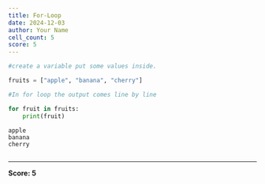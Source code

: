 ```yaml
---
title: For-Loop
date: 2024-12-03
author: Your Name
cell_count: 5
score: 5
---
```


```python
#create a variable put some values inside.
```


```python
fruits = ["apple", "banana", "cherry"]
```


```python
#In for loop the output comes line by line
```


```python
for fruit in fruits:
    print(fruit)
```

    apple
    banana
    cherry



```python

```


---
**Score: 5**
